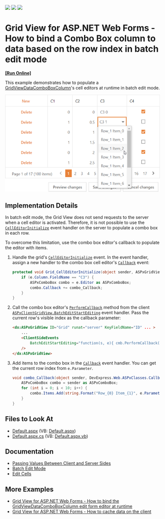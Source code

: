 <!-- default badges list -->
![](https://img.shields.io/endpoint?url=https://codecentral.devexpress.com/api/v1/VersionRange/128533398/14.1.8%2B)
[![](https://img.shields.io/badge/Open_in_DevExpress_Support_Center-FF7200?style=flat-square&logo=DevExpress&logoColor=white)](https://supportcenter.devexpress.com/ticket/details/T190978)
[![](https://img.shields.io/badge/📖_How_to_use_DevExpress_Examples-e9f6fc?style=flat-square)](https://docs.devexpress.com/GeneralInformation/403183)
<!-- default badges end -->
# Grid View for ASP.NET Web Forms - How to bind a Combo Box column to data based on the row index in batch edit mode
<!-- run online -->
**[[Run Online]](https://codecentral.devexpress.com/128533398/)**
<!-- run online end -->


This example demonstrates how to populate a [GridViewDataComboBoxColumn](https://docs.devexpress.com/AspNet/DevExpress.Web.GridViewDataComboBoxColumn)'s cell editors at runtime in batch edit mode.

![Bind Combo Box Column in Batch Edit Mode](bind-combobox-column.png)

## Implementation Details

In batch edit mode, the Grid View does not send requests to the server when a cell editor is activated. Therefore, it is not possible to use the [`CellEditorInitialize`](https://documentation.devexpress.com/#AspNet/DevExpressWebASPxGridView_CellEditorInitializetopic) event handler on the server to populate a combo box in each row.

To overcome this limitation, use the combo box editor's callback to populate the editor with items.

1. Handle the grid's [`CellEditorInitialize`](https://documentation.devexpress.com/#AspNet/DevExpressWebASPxGridView_CellEditorInitializetopic) event. In the event handler, assign a new handler to the combo box cell editor's [`Callback`](https://docs.devexpress.com/AspNet/DevExpress.Web.ASPxAutoCompleteBoxBase.Callback) event:

   ```cs
   protected void Grid_CellEditorInitialize(object sender, ASPxGridViewEditorEventArgs e) {
       if (e.Column.FieldName == "C3") {
           ASPxComboBox combo = e.Editor as ASPxComboBox;
           combo.Callback += combo_Callback;
       }
   }
   ```

2. Call the combo box editor's [`PerformCallback`](https://docs.devexpress.com/AspNet/js-ASPxClientComboBox.PerformCallback(parameter)) method from the client [`ASPxClientGridView.BatchEditStartEditing`](https://documentation.devexpress.com/AspNet/DevExpressWebASPxGridViewScriptsASPxClientGridView_BatchEditStartEditingtopic.aspx) event handler. Pass the current row's visible index as the callback parameter:

   ```aspx
   <dx:ASPxGridView ID="Grid" runat="server" KeyFieldName="ID" ... >
       ...
       <ClientSideEvents 
           BatchEditStartEditing="function(s, e){ cmb.PerformCallback(e.visibleIndex); }" 
       />
   </dx:ASPxGridView>
   ```

3. Add items to the combo box in the [`Callback`](https://docs.devexpress.com/AspNet/DevExpress.Web.ASPxAutoCompleteBoxBase.Callback) event handler. You can get the current row index from `e.Parameter`. 

   ```cs
   void combo_Callback(object sender, DevExpress.Web.ASPxClasses.CallbackEventArgsBase e) {
       ASPxComboBox combo = sender as ASPxComboBox;
       for (int i = 0; i < 10; i++) {
           combo.Items.Add(string.Format("Row_{0} Item_{1}", e.Parameter, i));
       }
   }
   ```

## Files to Look At

- [Default.aspx](./CS/Default.aspx) (VB: [Default.aspx](./VB/Default.aspx))
- [Default.aspx.cs](./CS/Default.aspx.cs) (VB: [Default.aspx.vb](./VB/Default.aspx.vb))

## Documentation

- [Passing Values Between Client and Server Sides](https://docs.devexpress.com/AspNet/11816/common-concepts/client-side-functionality/passing-values-between-client-and-server-sides)
- [Batch Edit Mode](https://docs.devexpress.com/AspNet/16443/components/grid-view/concepts/edit-data/batch-edit-mode)
- [Edit Cells](https://docs.devexpress.com/AspNet/3704/components/grid-view/concepts/data-representation-basics/cells/cells-overview#edit-cells)

## More Examples

- [Grid View for ASP.NET Web Forms - How to bind the GridViewDataComboBoxColumn edit form editor at runtime](https://github.com/DevExpress-Examples/aspxgridview-bind-comboboxcolumn-edit-form-editor-at-runtime)
- [Grid View for ASP.NET Web Forms - How to cache data on the client](https://github.com/DevExpress-Examples/aspxgridview-cache-data-on-the-client-side)
